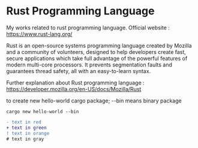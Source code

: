 # Rust Programming Language
My works related to rust programming language. Official website : https://www.rust-lang.org/

Rust is an open-source systems programming language created by Mozilla and a community of volunteers, designed to help developers create fast, secure applications which take full advantage of the powerful features of modern multi-core processors. It prevents segmentation faults and guarantees thread safety, all with an easy-to-learn syntax.

Further explanation about Rust programming language : https://developer.mozilla.org/en-US/docs/Mozilla/Rust

to create new hello-world cargo package; --bin means binary package

```
cargo new hello-world --bin

```

```diff
- text in red
+ text in green
! text in orange
# text in gray
```
